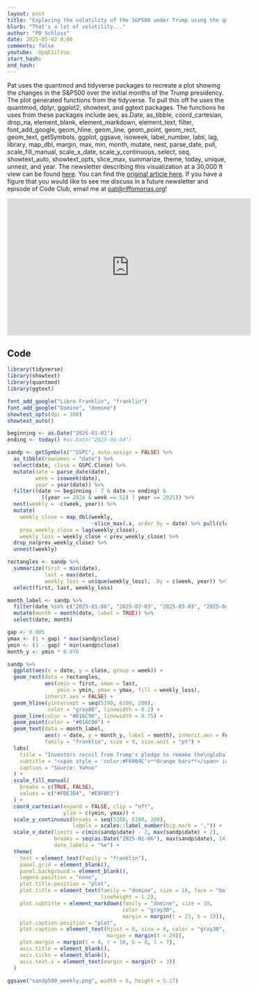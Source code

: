 ```yaml
---
layout: post
title: "Exploring the volatility of the S&P500 under Trump using the quantmod and tidyverse R packages (CC357)"
blurb: "That's a lot of volatility..."
author: "PD Schloss"
date: 2025-05-02 8:00
comments: false
youtube: -UpqE1ilVuo
start_hash: 
end_hash: 
---
```


Pat uses the quantmod and tidyverse packages to recreate a plot showing the changes in the S&P500 over the initial months of the Trump presidency. The plot generated functions from the tidyverse. To pull this off he uses the quantmod, dplyr, ggplot2, showtext, and ggtext packages. The functions he uses from these packages include aes, as.Date, as_tibble, coord_cartesian, drop_na, element_blank, element_markdown, element_text, filter, font_add_google, geom_hline, geom_line, geom_point, geom_rect, geom_text, getSymbols, ggplot, ggsave, isoweek, label_number, labs, lag, library, map_dbl, margin, max, min, month, mutate, nest, parse_date, pull, scale_fill_manual, scale_x_date, scale_y_continuous, select, seq, showtext_auto, showtext_opts, slice_max, summarize, theme, today, unique, unnest, and year. The newsletter describing this visualization at a 30,000 ft view can be found [here](https://shop.riffomonas.org/posts/two-ways-to-plot-a-dumpster-fire). You can find the [original article here](https://www.nytimes.com/live/2025/04/04/business/trump-tariffs-stocks-economy?smid=url-share#investors-recoil-from-trumps-pledge-to-remake-the-global-economy). If you have a figure that you would like to see me discuss in a future newsletter and episode of Code Club, email me at pat@riffomonas.org!

<iframe style="margin: 0 auto;display:block;" width="560" height="315" src="https://www.youtube.com/embed/{{ page.youtube }}" frameborder="0" allow="accelerometer; autoplay; encrypted-media; gyroscope; picture-in-picture" allowfullscreen></iframe>


## Code

```R
library(tidyverse)
library(showtext)
library(quantmod)
library(ggtext)

font_add_google("Libre Franklin", "franklin")
font_add_google("Domine", "domine")
showtext_opts(dpi = 300)
showtext_auto()

beginning <- as.Date("2025-01-01")
ending <- today() #as.Date("2025-04-04")

sandp <- getSymbols("^GSPC", auto.assign = FALSE) %>%
  as_tibble(rownames = "date") %>%
  select(date, close = GSPC.Close) %>%
  mutate(date = parse_date(date),
         week = isoweek(date),
         year = year(date)) %>%
  filter((date >= beginning - 7 & date <= ending) & 
           ((year == 2024 & week == 52) | year == 2025)) %>%
  nest(weekly = -c(week, year)) %>%
  mutate(
    weekly_close = map_dbl(weekly,
                           ~slice_max(.x, order_by = date) %>% pull(close)),
    prev_weekly_close = lag(weekly_close),
    weekly_loss = weekly_close < prev_weekly_close) %>%
  drop_na(prev_weekly_close) %>%
  unnest(weekly)

rectangles <- sandp %>%
  summarize(first = min(date),
            last = max(date),
            weekly_loss = unique(weekly_loss), .by = c(week, year)) %>%
  select(first, last, weekly_loss)

month_label <- sandp %>%
  filter(date %in% c("2025-01-06", "2025-02-03", "2025-03-03", "2025-04-14")) %>%
  mutate(month = month(date, label = TRUE)) %>%
  select(date, month)

gap <- 0.005
ymax <- (1 + gap) * max(sandp$close)
ymin <- (1 - gap) * min(sandp$close) 
month_y <- ymin * 0.978

sandp %>%
  ggplot(aes(x = date, y = close, group = week)) +
  geom_rect(data = rectangles,
            aes(xmin = first, xmax = last,
                ymin = ymin, ymax = ymax, fill = weekly_loss),
            inherit.aes = FALSE) + 
  geom_hline(yintercept = seq(5100, 6100, 200),
             color = "gray80", linewidth = 0.2) +
  geom_line(color = "#016C90", linewidth = 0.75) + 
  geom_point(color = "#016C90") +
  geom_text(data = month_label,
            aes(x = date, y = month_y, label = month), inherit.aes = FALSE,
            family = "franklin", size = 9, size.unit = "pt") +
  labs(
    title = "Investors recoil from Trump's pledge to remake the\nglobal economy.",
    subtitle = "<span style = 'color:#F6904C'>**Orange bars**</span> indicate weekly losses from end of previous week.",
    caption = "Source: Yahoo"
  ) +
  scale_fill_manual(
    breaks = c(TRUE, FALSE),
    values = c("#FDE3D4", "#E9F0F3")
  ) +
  coord_cartesian(expand = FALSE, clip = "off",
                  ylim = c(ymin, ymax)) +
  scale_y_continuous(breaks = seq(5100, 6100, 200),
                     labels = scales::label_number(big.mark = ",")) +
  scale_x_date(limits = c(min(sandp$date) - 2, max(sandp$date) + 2),
               breaks = seq(as.Date("2025-01-06"), max(sandp$date), 14),
               date_labels = "%e") +
  theme(
    text = element_text(family = "franklin"),
    panel.grid = element_blank(),
    panel.background = element_blank(),
    legend.position = "none",
    plot.title.position = "plot",
    plot.title = element_text(family = "domine", size = 16, face = "bold",
                              lineheight = 1.2),
    plot.subtitle = element_markdown(family = "domine", size = 10,
                                     color = "gray30",
                                     margin = margin(t = 23, b = 19)),
    plot.caption.position = "plot",
    plot.caption = element_text(hjust = 0, size = 8, color = "gray30",
                                margin = margin(t = 29)),
    plot.margin = margin(t = 8, r = 10, b = 8, l = 7),
    axis.title = element_blank(),
    axis.ticks = element_blank(),
    axis.text.x = element_text(margin = margin(t = 3))
  )

ggsave("sandp500_weekly.png", width = 6, height = 5.17)
```
